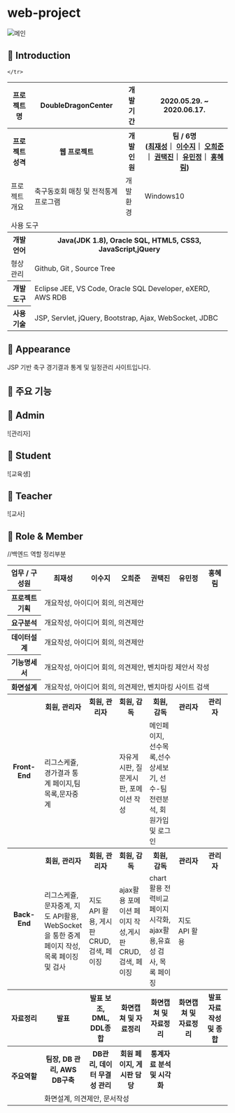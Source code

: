 # web-project

![메인](https://user-images.githubusercontent.com/66715897/92341156-cc18ff00-f0f7-11ea-9225-d8bda326c1c9.png)

## 👋 Introduction

<table>
    <tr>
        <th>프로젝트 명</th>
        <th>DoubleDragonCenter</th>
        <th>개발기간</th>
        <th>2020.05.29. ~ 2020.06.17.</th>
    </tr>
    <tr>
        <th>프로젝트 성격</th>
        <th>웹 프로젝트</th>
        <th>개발인원</th>
        <th>팀 / 6명<br>
          (<a href="https://github.com/a45hvn">최재성</a>｜
          <a href="https://github.com/suji-l">이수지</a>｜
          <a href="https://github.com/12345hejun">오희준</a>｜
          <a href="https://github.com/ktj4732">권택진</a>｜
          <a href="https://github.com/lisamj-persimmon">유민정</a>｜
          <a href="https://github.com/honghonghyerim">홍혜림</a>)
      </th>
    </tr>
    <tr>
        <td>프로젝트 개요</td>
        <td>축구동호회 매칭 및 전적통계 프로그램</td>
        <td>개발환경</td>
        <td>Windows10</td>
    </tr>
    <tr>
        <td colspan="5" text-align="center">사용 도구</td>
    </tr>  
    <tr>
        <th>개발언어</th>
        <th colspan="3">Java(JDK 1.8), Oracle SQL, HTML5, CSS3, JavaScript,jQuery </th>
    </tr>
    <tr>
        <td>형상관리</td>
        <td colspan="3">Github, Git , Source Tree</td>
    </tr>
    <tr>
        <th>개발도구</th>
        <td colspan="3">Eclipse JEE, VS Code, Oracle SQL Developer, eXERD, AWS RDB</td>
    </tr>
    <tr>
        <th>사용기술</th>
        <td colspan="3">JSP, Servlet, jQuery, Bootstrap, Ajax, WebSocket, JDBC </td>
        
    </tr>
</table>

## 📼 Appearance

JSP 기반 축구 경기결과 통계 및 일정관리 사이트입니다.

 ## 👋 주요 기능

 ## 👋 Admin
 ![관리자]
 ## 👋 Student
 ![교육생]
 ## 👋 Teacher
![교사]

## 📑 Role & Member


<table>
    <tr>
        <th width="16%">업무 / 구성원</th>
        <th width="14%">최재성</th>
      <th width="14%">이수지</th>
      <th width="14%">오희준</th>
      <th width="14%">권택진</th>
      <th width="14%">유민정</th>
      <th width="14%">홍혜림</th>         
    </tr>
    <tr>
        <th>프로젝트 기획</th>
        <td colspan="6">개요작성, 아이디어 회의, 의견제안</td>
    </tr>
    <tr>
        <th>요구분석</th>
        <td colspan="6">개요작성, 아이디어 회의, 의견제안</td>
    </tr>
    <tr>
        <th>데이터설계</th>
        <td colspan="6">개요작성, 아이디어 회의, 의견제안</td>
    </tr>
    <tr>
        <th>기능명세서</th>
        <td colspan="6">개요작성, 아이디어 회의, 의견제안, 벤치마킹 제안서 작성</td>
    </tr>
    <tr>
        <th>화면설계</th>
        <td colspan="6">개요작성, 아이디어 회의, 의견제안, 벤치마킹 사이트 검색</td>
    </tr>
    <tr>
        <th rowspan="2">Front-End</th>
        <th>회원, 관리자</th>
        <th>회원, 관리자</th>
        <th>회원, 감독<br>
        <th>회원, 감독</th>
        <th>관리자</th>
        <th>관리자</th>
    </tr>
    <tr>
        <td>리그스케쥴,경가결과 통계 페이지,팀목록,문자중계</td>
        <td></td>
        <td>자유게시판, 질문게시판, 포메이션 작성</td>
        <td>메인페이지, 선수목록,선수 상세보기, 선수-팀 전련분석, 회원가입 및 로그인</td>
        <td></td>
        <td></td>
    </tr>
    <tr>
        <th rowspan="2">Back-End</th>
        <th>회원, 관리자</th>
        <th>회원, 관리자</th>
        <th>회원, 감독<br>
        <th>회원, 감독</th>
        <th>관리자</th>
        <th>관리자</th>
    </tr>
    <tr>//백엔드 역할 정리부분
        <td>리그스케쥴,문자중계, 지도 API활용, WebSocket을 통한 중계페이지 작성, 목록 페이징 및 검사</td>
        <td>지도 API 활용, 게시판 CRUD,검색, 페이징</td>
        <td>ajax활용 포메이션 페이지 작성,게시판 CRUD, 검색, 페이징</td>
        <td>chart활용 전력비교 페이지 시각화, ajax활용,유효성 검사, 목록 페이징</td>
        <td>지도 API 활용</td>
        <td></td>
    </tr>
    <tr>
        <th>자료정리</th>
        <th>발표</th>
        <th>발표 보조, DML, DDL종합</th>
        <th>화면캡쳐 및 자료정리</th>
        <th>화면캡쳐 및 자료정리</th>
        <th>화면캡쳐 및 자료정리</th>
        <th>발표자료 작성 및 종합</th>
    </tr>
    <tr>
        <th rowspan="2">주요역할</th>
        <th>팀장, DB 관리, AWS DB구축</th>
        <th>DB관리, 데이터 무결성 관리</th>
        <th>회원 페이지, 게시판 담당</th>
        <th>통계자료 분석 및 시각화</th>
        <th></th>
        <th></th>
    </tr>
    <tr>
        <td colspan="6">화면설계, 의견제안, 문서작성</td>
    </tr>
</table>


